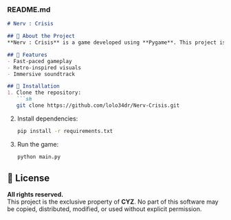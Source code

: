 ### **README.md**  
```markdown
# Nerv : Crisis

## 🚀 About the Project  
**Nerv : Crisis** is a game developed using **Pygame**. This project is currently in development and not yet released.  

## 📌 Features  
- Fast-paced gameplay  
- Retro-inspired visuals  
- Immersive soundtrack  

## 🔧 Installation  
1. Clone the repository:  
   ```sh
   git clone https://github.com/lolo34dr/Nerv-Crisis.git
   ```  
2. Install dependencies:  
   ```sh
   pip install -r requirements.txt
   ```  
3. Run the game:  
   ```sh
   python main.py
   ```  

## 📜 License  
**All rights reserved.**  
This project is the exclusive property of **CYZ**. No part of this software may be copied, distributed, modified, or used without explicit permission.  
